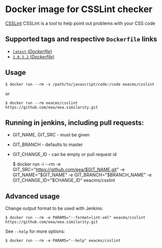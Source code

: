 # Docker image for CSSLint checker

[CSSLint](https://www.npmjs.com/package/csslint) CSSLint is a tool to help point out problems with your CSS code

## Supported tags and respective `Dockerfile` links

- [`latest` (*Dockerfile*)](https://github.com/eea/eea.docker.csslint/blob/master/Dockerfile)
- [`1.0.5.2` (*Dockerfile*)](https://github.com/eea/eea.docker.csslint/blob/1.0.5.2/Dockerfile)

## Usage

    $ docker run --rm -v /path/to/javascript/code:/code eeacms/csslint

or

    $ docker run --rm eeacms/csslint https://github.com/eea/eea.similarity.git

## Running in jenkins, including pull requests:

* GIT_NAME, GIT_SRC  - must be given
* GIT_BRANCH - defaults to master
* GIT_CHANGE_ID - can be empty or pull request id

    $ docker run -i --rm -e GIT_SRC="https://github.com/eea/$GIT_NAME.git" -e GIT_NAME="$GIT_NAME" -e GIT_BRANCH="$BRANCH_NAME" -e GIT_CHANGE_ID="$CHANGE_ID" eeacms/csslint

## Advanced usage

Change output format to be used with Jenkins:


    $ docker run --rm -e PARAMS="--format=lint-xml" eeacms/csslint https://github.com/eea/eea.similarity.git


See `--help` for more options:


    $ docker run --rm -e PARAMS="--help" eeacms/csslint
